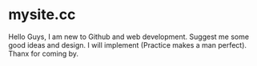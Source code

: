 # mysite.cc
Hello Guys, 
 I am new to Github and web development. 
 Suggest me some good ideas and design. I will implement (Practice makes a man perfect). 
 Thanx for coming by. 
